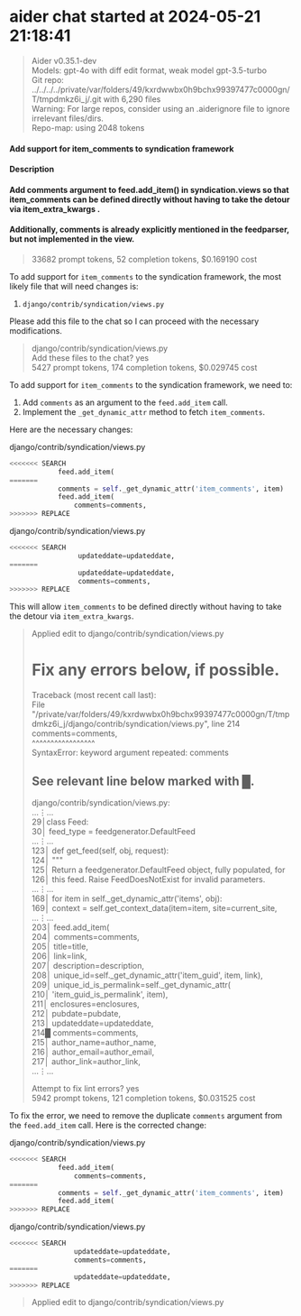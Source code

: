 
# aider chat started at 2024-05-21 21:18:41

> Aider v0.35.1-dev  
> Models: gpt-4o with diff edit format, weak model gpt-3.5-turbo  
> Git repo: ../../../../private/var/folders/49/kxrdwwbx0h9bchx99397477c0000gn/T/tmpdmkz6i_j/.git with 6,290 files  
> Warning: For large repos, consider using an .aiderignore file to ignore irrelevant files/dirs.  
> Repo-map: using 2048 tokens  

#### Add support for item_comments to syndication framework  
#### Description  
#### 	  
#### Add comments argument to feed.add_item() in syndication.views so that item_comments can be defined directly without having to take the detour via item_extra_kwargs .  
#### Additionally, comments is already explicitly mentioned in the feedparser, but not implemented in the view.  
> 33682 prompt tokens, 52 completion tokens, $0.169190 cost  

To add support for `item_comments` to the syndication framework, the most likely file that will need changes is:

1. `django/contrib/syndication/views.py`

Please add this file to the chat so I can proceed with the necessary modifications.

> django/contrib/syndication/views.py  
> Add these files to the chat? yes  
> 5427 prompt tokens, 174 completion tokens, $0.029745 cost  

To add support for `item_comments` to the syndication framework, we need to:

1. Add `comments` as an argument to the `feed.add_item` call.
2. Implement the `_get_dynamic_attr` method to fetch `item_comments`.

Here are the necessary changes:

django/contrib/syndication/views.py
```python
<<<<<<< SEARCH
            feed.add_item(
=======
            comments = self._get_dynamic_attr('item_comments', item)
            feed.add_item(
                comments=comments,
>>>>>>> REPLACE
```

django/contrib/syndication/views.py
```python
<<<<<<< SEARCH
                 updateddate=updateddate,
=======
                 updateddate=updateddate,
                 comments=comments,
>>>>>>> REPLACE
```

This will allow `item_comments` to be defined directly without having to take the detour via `item_extra_kwargs`.

> Applied edit to django/contrib/syndication/views.py  
>  
> # Fix any errors below, if possible.  
>  
> Traceback (most recent call last):  
> File "/private/var/folders/49/kxrdwwbx0h9bchx99397477c0000gn/T/tmpdmkz6i_j/django/contrib/syndication/views.py", line 214  
> comments=comments,  
> ^^^^^^^^^^^^^^^^^  
> SyntaxError: keyword argument repeated: comments  
>  
> ## See relevant line below marked with █.  
>  
> django/contrib/syndication/views.py:  
> ...⋮...  
> 29│class Feed:  
> 30│    feed_type = feedgenerator.DefaultFeed  
> ...⋮...  
> 123│    def get_feed(self, obj, request):  
> 124│        """  
> 125│        Return a feedgenerator.DefaultFeed object, fully populated, for  
> 126│        this feed. Raise FeedDoesNotExist for invalid parameters.  
> ...⋮...  
> 168│        for item in self._get_dynamic_attr('items', obj):  
> 169│            context = self.get_context_data(item=item, site=current_site,  
> ...⋮...  
> 203│            feed.add_item(  
> 204│                comments=comments,  
> 205│                title=title,  
> 206│                link=link,  
> 207│                description=description,  
> 208│                unique_id=self._get_dynamic_attr('item_guid', item, link),  
> 209│                unique_id_is_permalink=self._get_dynamic_attr(  
> 210│                    'item_guid_is_permalink', item),  
> 211│                enclosures=enclosures,  
> 212│                pubdate=pubdate,  
> 213│                updateddate=updateddate,  
> 214█                comments=comments,  
> 215│                author_name=author_name,  
> 216│                author_email=author_email,  
> 217│                author_link=author_link,  
> ...⋮...  
>  
> Attempt to fix lint errors? yes  
> 5942 prompt tokens, 121 completion tokens, $0.031525 cost  

To fix the error, we need to remove the duplicate `comments` argument from the `feed.add_item` call. Here is the corrected change:

django/contrib/syndication/views.py
```python
<<<<<<< SEARCH
            feed.add_item(
                comments=comments,
=======
            comments = self._get_dynamic_attr('item_comments', item)
            feed.add_item(
>>>>>>> REPLACE
```

django/contrib/syndication/views.py
```python
<<<<<<< SEARCH
                updateddate=updateddate,
                comments=comments,
=======
                updateddate=updateddate,
>>>>>>> REPLACE
```

> Applied edit to django/contrib/syndication/views.py  

